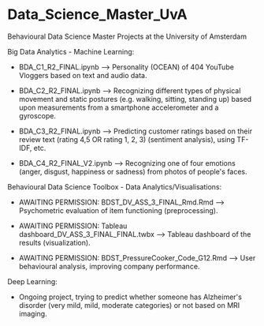 # Data_Science_Master_UvA
Behavioural Data Science Master Projects at the University of Amsterdam

Big Data Analytics - Machine Learning:
  - BDA_C1_R2_FINAL.ipynb --> Personality (OCEAN) of 404 YouTube Vloggers based on text and audio data.
    
  - BDA_C2_R2_FINAL.ipynb --> Recognizing different types of physical movement and static postures (e.g. walking, sitting, standing up) based upon measurements from a smartphone accelerometer and a gyroscope.
    
  - BDA_C3_R2_FINAL.ipynb --> Predicting customer ratings based on their review text (rating 4,5 OR rating 1, 2, 3) (sentiment analysis), using TF-IDF, etc.
    
  - BDA_C4_R2_FINAL_V2.ipynb --> Recognizing one of four emotions (anger, disgust, happiness or sadness) from photos of people's faces.

Behavioural Data Science Toolbox - Data Analytics/Visualisations:
  - AWAITING PERMISSION: BDST_DV_ASS_3_FINAL_Rmd.Rmd --> Psychometric evaluation of item functioning (preprocessing).
  - AWAITING PERMISSION: Tableau dashboard_DV_ASS_3_FINAL_FINAL.twbx --> Tableau dashboard of the results (visualization).
    
  - AWAITING PERMISSION: BDST_PressureCooker_Code_G12.Rmd --> User behavioural analysis, improving company performance.

Deep Learning:
  - Ongoing project, trying to predict whether someone has Alzheimer's disorder (very mild, mild, moderate categories) or not based on MRI imaging.

